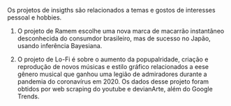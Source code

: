 
Os projetos de insigths são relacionados a temas e gostos de interesses pessoal e hobbies.

1. O projeto de Ramem escolhe uma nova marca de macarrão instantâneo desconhecida do consumdor brasileiro, mas de sucesso no Japão, usando inferência Bayesiana.

2. O projeto de Lo-Fi é sobre o aumento da popupalridade, criação e reprodução de novos músicas e estilo gráfico relacionados a eese gênero musical que ganhou uma legião de admiradores durante a pandemia do coronavírus em 2020.
Os dados desse projeto foram obtidos por web scraping do youtube e devianArte, além do Google Trends.
